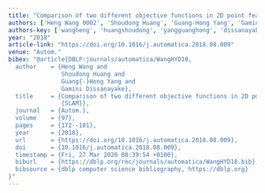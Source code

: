 ```yaml
---
title: "Comparison of two different objective functions in 2D point feature SLAM"
authors: ['Heng Wang 0002', 'Shoudong Huang', 'Guang-Hong Yang', 'Gamini Dissanayake']
authors-key: ['wangheng', 'huangshoudong', 'yangguanghong', 'dissanayakegamini']
year: "2018"
article-link: "https://doi.org/10.1016/j.automatica.2018.08.009"
venue: "Autom."
bibex: "@article{DBLP:journals/automatica/WangHYD18,
  author    = {Heng Wang and
               Shoudong Huang and
               Guang{-}Hong Yang and
               Gamini Dissanayake},
  title     = {Comparison of two different objective functions in 2D point feature
               {SLAM}},
  journal   = {Autom.},
  volume    = {97},
  pages     = {172--181},
  year      = {2018},
  url       = {https://doi.org/10.1016/j.automatica.2018.08.009},
  doi       = {10.1016/j.automatica.2018.08.009},
  timestamp = {Fri, 27 Mar 2020 08:39:54 +0100},
  biburl    = {https://dblp.org/rec/journals/automatica/WangHYD18.bib},
  bibsource = {dblp computer science bibliography, https://dblp.org}
}"
---
```


